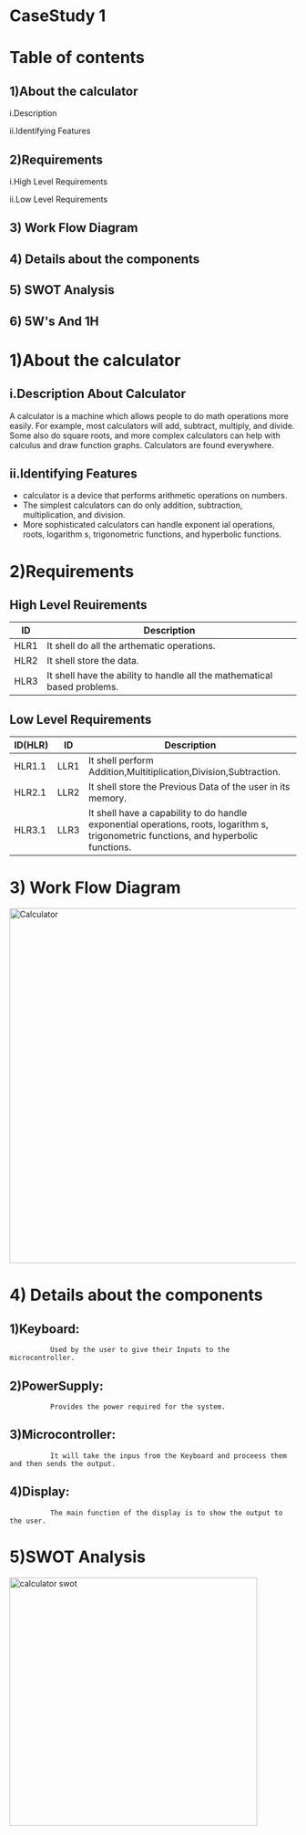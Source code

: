 # CaseStudy 1
# Table of contents
## 1)About the calculator
i.Description

ii.Identifying Features
## 2)Requirements
i.High Level Requirements

ii.Low Level Requirements
## 3) Work Flow Diagram
## 4) Details about the components
## 5) SWOT Analysis
## 6) 5W's And 1H




# 1)About the calculator

## i.Description About Calculator

A calculator is a machine which allows people to do math operations more easily. For example, most calculators will add, subtract, multiply, and divide. Some also do square roots, and more complex calculators can help with calculus and draw function graphs. Calculators are found everywhere.

## ii.Identifying Features

* calculator is a device that performs arithmetic operations on numbers.
* The simplest calculators can do only addition, subtraction, multiplication, and division.
* More sophisticated calculators can handle exponent ial operations, roots, logarithm s, trigonometric functions, and hyperbolic functions.

# 2)Requirements

## High Level Reuirements

| **ID** | **Description** |
| --- | --- |
| HLR1 | It shell do all the arthematic operations. |
| HLR2 | It shell store the data. |
| HLR3 | It shell have the ability to  handle all the mathematical based problems. |

## Low Level Requirements

| **ID(HLR)** | **ID** | **Description** |
| --- | --- | --- |
| HLR1.1 | LLR1 | It shell perform Addition,Multitiplication,Division,Subtraction. |
| HLR2.1 | LLR2 | It shell store the Previous Data of the user in its memory. |
| HLR3.1 | LLR3 | It shell have a capability to do handle exponential operations, roots, logarithm s, trigonometric functions, and hyperbolic functions. |

# 3) Work Flow Diagram
 
<img width="622" alt="Calculator" src="https://user-images.githubusercontent.com/98833482/154796796-0e1ff117-94e8-4b28-a426-36ed0db1afcc.png">

# 4) Details about the components

## 1)Keyboard:
              Used by the user to give their Inputs to the microcontroller.              
## 2)PowerSupply:
              Provides the power required for the system.    
## 3)Microcontroller:
              It will take the inpus from the Keyboard and proceess them and then sends the output.
## 4)Display:
              The main function of the display is to show the output to the user.
              
# 5)SWOT Analysis

<img width="435" alt="calculator swot" src="https://user-images.githubusercontent.com/98833482/155310828-2568f620-5ec9-4bc4-8ece-34d2ec3040ab.png">


